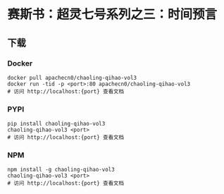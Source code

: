 # 赛斯书：超灵七号系列之三：时间预言

## 下载

### Docker

```
docker pull apachecn0/chaoling-qihao-vol3
docker run -tid -p <port>:80 apachecn0/chaoling-qihao-vol3
# 访问 http://localhost:{port} 查看文档
```

### PYPI

```
pip install chaoling-qihao-vol3
chaoling-qihao-vol3 <port>
# 访问 http://localhost:{port} 查看文档
```

### NPM

```
npm install -g chaoling-qihao-vol3
chaoling-qihao-vol3 <port>
# 访问 http://localhost:{port} 查看文档
```